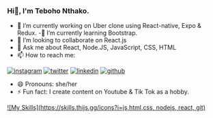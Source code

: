 ### Hi👋, I'm Teboho Nthako.

<!--
**tebohonthako/tebohonthako** is a ✨ _special_ ✨ repository because its `README.md` (this file) appears on your GitHub profile.
-->


- 🔭 I’m currently working on Uber clone using React-native, Expo & Redux.
-🌱 I’m currently learning Bootstrap.
- 👯 I’m looking to collaborate on React.js
- 💬 Ask me about React, Node.JS, JavaScript, CSS, HTML
- 📫 How to reach me: 
<!-- display the social media buttons in your README -->


[![instagram](https://github.com/shikhar1020jais1/Git-Social/blob/master/Icons/Instagram.png (Instagram))][2]
[![twitter](https://github.com/shikhar1020jais1/Git-Social/blob/master/Icons/Twitter.png (Twitter))][3]
[![linkedin](https://github.com/shikhar1020jais1/Git-Social/blob/master/Icons/LinkedIn.png (LinkedIn))][4]
[![github](https://github.com/shikhar1020jais1/Git-Social/blob/master/Icons/Github.png (Github))][5]

<!-- To Link your profile to the media buttons -->

[2]: https://www.instagram.com/tebooo_n
[3]: https://www.twitter.com/tebooo_n
[4]: https://www.linkedin.com/in/tebohonthako/
[5]: https://www.github.com/tebohonthako

- 😄 Pronouns: she/her
- ⚡ Fun fact: I create content on Youtube & Tik Tok as a hobby.

[![My Skills](https://skills.thijs.gg/icons?i=js,html,css, nodejs, react, git)](https://skills.thijs.gg)







